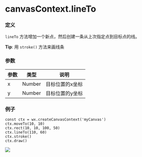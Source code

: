 <!-- https://developers.weixin.qq.com/miniprogram/dev/api/canvas/line-to.html -->

canvasContext.lineTo
====================

### 定义

`lineTo` 方法增加一个新点，然后创建一条从上次指定点到目标点的线。

**Tip**: 用 `stroke()` 方法来画线条

### 参数

  参数 |  类型     |  说明       
-------|-----------|-------------
  x    |  Number   |目标位置的x坐标
  y    |  Number   |目标位置的y坐标

### 例子

    const ctx = wx.createCanvasContext('myCanvas')
    ctx.moveTo(10, 10)
    ctx.rect(10, 10, 100, 50)
    ctx.lineTo(110, 60)
    ctx.stroke()
    ctx.draw()
    

![](https://mp.weixin.qq.com/debug/wxadoc/dev/image/canvas/line-to.png)
